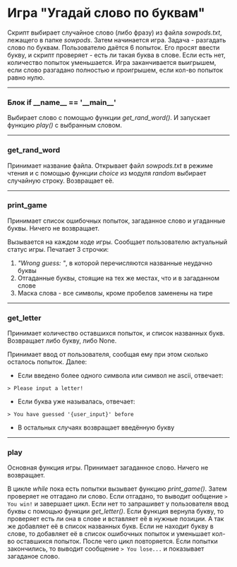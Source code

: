 # Игра "Угадай слово по буквам"

Скрипт выбирает случайное слово (либо фразу) из файла *sowpods.txt*, лежащего в папке *sowpods*.
Затем начинается игра. Задача - разгадать слово по буквам. Пользователю даётся 6 попыток. 
Его просят ввести букву, и скрипт проверяет - есть ли такая буква в слове. Если есть нет, количество попыток
уменьшается.
Игра заканчивается выигрышем, если слово разгадано полностью и проигрышем, если кол-во попыток равно нулю.

---

### Блок if \_\_name__ == '\_\_main__'

Выбирает слово с помощью функции *get_rand_word()*. И запускает функцию *play()* с выбранным словом.

---

### get_rand_word

Принимает название файла. Открывает файл *sowpods.txt* в режиме чтения и с помощью функции *choice* из модуля *random*
выбирает случайную строку. Возвращает её.

---

### print_game

Принимает список ошибочных попыток, загаданное слово и угаданные буквы. Ничего не возвращает.

Вызывается на каждом ходе игры. Сообщает пользователю актуальный статус игры. Печатает 3 строчки:

1. *"Wrong guess: "*, в которой перечисляются названные неудачно буквы
2. Отгаданные буквы, стоящие на тех же местах, что и в загаданном слове
3. Маска слова - все символы, кроме пробелов заменены на тире

---

### get_letter

Принимает количество оставшихся попыток, и список названных букв. Возвращает либо букву, либо None.

Принимает ввод от пользователя, сообщая ему при этом сколько осталось попыток. Далее:

- Если введено более одного символа или символ не ascii, отвечает:

```
> Please input a letter!
```

- Если буква уже называлась, отвечает:

```
> You have guessed '{user_input}' before
```

- В остальных случаях возвращает введённую букву

---

### play

Основная функция игры. Принимает загаданное слово. Ничего не возвращает.

В цикле *while* пока есть попытки вызывает функцию *print_game()*. Затем проверяет не отгадано ли слово. Если отгадано,
то выводит ообщение `> You win!` и завершает цикл. Если нет то запрашивет у пользователя ввод буквы с помощью функции
*get_letter()*. Если функция вернула букву, то проверяет есть ли она в слове и вставляет её в нужные позиции. А так же
добавляет её в список названных букв. Если не находит букву в слове, то добавляет её в список ошибочных попыток и
уменьшает кол-во оставшихся попыток. После чего цикл повторяется. Если попытки закончились, то выводит сообщение 
`> You lose...` и показывает загаданое слово.